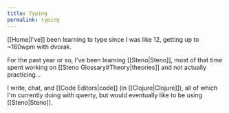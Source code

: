 ```yaml
---
title: Typing
permalink: typing
---
```


[[Home|I've]] been learning to type since I was like 12, getting up to ~160wpm with dvorak.

For the past year or so, I've been learning [[Steno|Steno]], most of that time spent working on [[Steno Glossary#Theory|theories]] and not actually practicing...

I write, chat, and [[Code Editors|code]] (in [[Clojure|Clojure]]), all of which I'm currently doing with qwerty, but would eventually like to be using [[Steno|Steno]].
